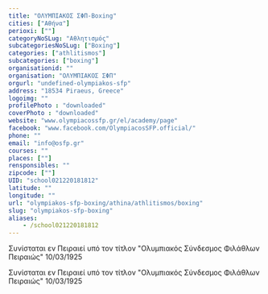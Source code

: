 ```yaml
---
title: "ΟΛΥΜΠΙΑΚΟΣ ΣΦΠ-Boxing"
cities: ["Αθήνα"]
perioxi: [""]
categoryNoSLug: "Αθλητισμός"
subcategoriesNoSLug: ["Boxing"]
categories: ["athlitismos"]
subcategories: ["boxing"]
organisationid: ""
organisation: "ΟΛΥΜΠΙΑΚΟΣ ΣΦΠ"
orgurl: "undefined-olympiakos-sfp"
address: "18534 Piraeus, Greece"
logoimg: ""
profilePhoto : "downloaded"
coverPhoto : "downloaded"
website: "www.olympiacossfp.gr/el/academy/page"
facebook: "www.facebook.com/OlympiacosSFP.official/"
phone: ""
email: "info@osfp.gr"
courses: ""
places: [""]
rensponsibles: ""
zipcode: [""]
UID: "school021220181812"
latitude: ""
longitude: ""
url: "olympiakos-sfp-boxing/athina/athlitismos/boxing"
slug: "olympiakos-sfp-boxing"
aliases:
    - /school021220181812
---
```



Συνίσταται εν Πειραιεί υπό τον τίτλον &quot;Ολυμπιακός Σύνδεσμος Φιλάθλων Πειραιώς&quot; 10/03/1925

Συνίσταται εν Πειραιεί υπό τον τίτλον &quot;Ολυμπιακός Σύνδεσμος Φιλάθλων Πειραιώς&quot; 10/03/1925